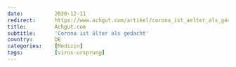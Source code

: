 ```yaml
---
date:          2020-12-11
redirect:      https://www.achgut.com/artikel/corona_ist_aelter_als_gedacht
title:         Achgut.com
subtitle:      'Corona ist älter als gedacht'
country:       DE
categories:    [Medizin]
tags:          [virus-ursprung]
---
```

